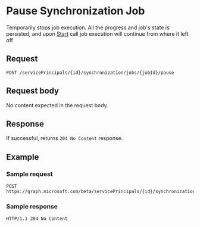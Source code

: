 # Pause Synchronization Job

Temporarily stops job execution. All the progress and job's state is persisted, and upon [Start](synchronization_job_start.md) call job execution will continue from where it left off

## Request

```http
POST /servicePrincipals/{id}/synchronization/jobs/{jobId}/pause
```

## Request body

No content expected in the request body.

## Response

If successful, returns `204 No Content` response.

## Example

### Sample request

```http
POST https://graph.microsoft.com/beta/servicePrincipals/{id}/synchronization/jobs/{jobId}/pause
```

### Sample response

```http
HTTP/1.1 204 No Content
```
